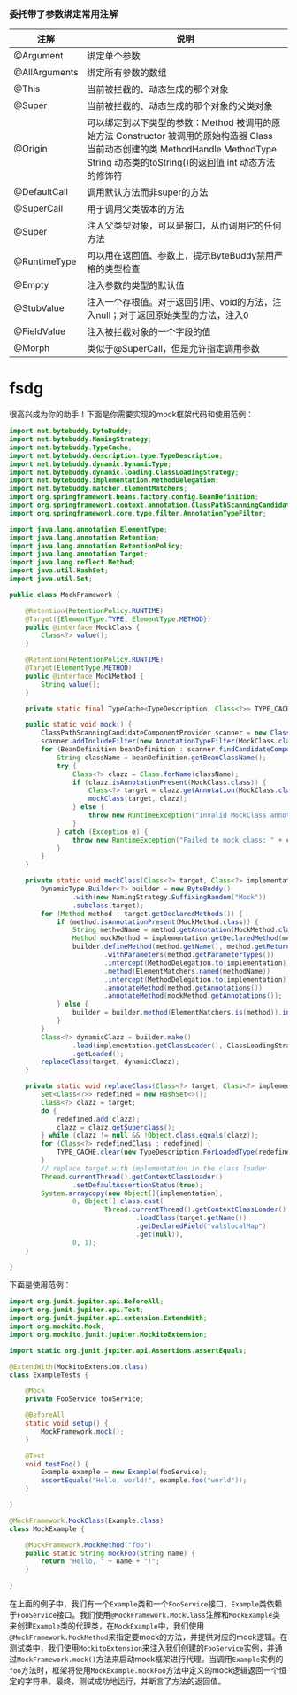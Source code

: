 
### 委托带了参数绑定常用注解


| 注解          | 说明                                                         |
| ------------- | ------------------------------------------------------------ |
| @Argument     | 绑定单个参数                                                 |
| @AllArguments | 绑定所有参数的数组                                           |
| @This         | 当前被拦截的、动态生成的那个对象                             |
| @Super        | 当前被拦截的、动态生成的那个对象的父类对象                   |
| @Origin       | 可以绑定到以下类型的参数：Method 被调用的原始方法 Constructor 被调用的原始构造器 Class 当前动态创建的类 MethodHandle MethodType String  动态类的toString()的返回值 int  动态方法的修饰符 |
| @DefaultCall  | 调用默认方法而非super的方法                                  |
| @SuperCall    | 用于调用父类版本的方法                                       |
| @Super        | 注入父类型对象，可以是接口，从而调用它的任何方法             |
| @RuntimeType  | 可以用在返回值、参数上，提示ByteBuddy禁用严格的类型检查      |
| @Empty        | 注入参数的类型的默认值                                       |
| @StubValue    | 注入一个存根值。对于返回引用、void的方法，注入null；对于返回原始类型的方法，注入0 |
| @FieldValue   | 注入被拦截对象的一个字段的值                                 |
| @Morph        | 类似于@SuperCall，但是允许指定调用参数                       |



# fsdg


很高兴成为你的助手！下面是你需要实现的mock框架代码和使用范例：

```java
import net.bytebuddy.ByteBuddy;
import net.bytebuddy.NamingStrategy;
import net.bytebuddy.TypeCache;
import net.bytebuddy.description.type.TypeDescription;
import net.bytebuddy.dynamic.DynamicType;
import net.bytebuddy.dynamic.loading.ClassLoadingStrategy;
import net.bytebuddy.implementation.MethodDelegation;
import net.bytebuddy.matcher.ElementMatchers;
import org.springframework.beans.factory.config.BeanDefinition;
import org.springframework.context.annotation.ClassPathScanningCandidateComponentProvider;
import org.springframework.core.type.filter.AnnotationTypeFilter;

import java.lang.annotation.ElementType;
import java.lang.annotation.Retention;
import java.lang.annotation.RetentionPolicy;
import java.lang.annotation.Target;
import java.lang.reflect.Method;
import java.util.HashSet;
import java.util.Set;

public class MockFramework {

    @Retention(RetentionPolicy.RUNTIME)
    @Target({ElementType.TYPE, ElementType.METHOD})
    public @interface MockClass {
        Class<?> value();
    }

    @Retention(RetentionPolicy.RUNTIME)
    @Target(ElementType.METHOD)
    public @interface MockMethod {
        String value();
    }

    private static final TypeCache<TypeDescription, Class<?>> TYPE_CACHE = new TypeCache<>(TypeCache.Sort.WEAK);

    public static void mock() {
        ClassPathScanningCandidateComponentProvider scanner = new ClassPathScanningCandidateComponentProvider(false);
        scanner.addIncludeFilter(new AnnotationTypeFilter(MockClass.class));
        for (BeanDefinition beanDefinition : scanner.findCandidateComponents("com.example")) {
            String className = beanDefinition.getBeanClassName();
            try {
                Class<?> clazz = Class.forName(className);
                if (clazz.isAnnotationPresent(MockClass.class)) {
                    Class<?> target = clazz.getAnnotation(MockClass.class).value();
                    mockClass(target, clazz);
                } else {
                    throw new RuntimeException("Invalid MockClass annotation");
                }
            } catch (Exception e) {
                throw new RuntimeException("Failed to mock class: " + className, e);
            }
        }
    }

    private static void mockClass(Class<?> target, Class<?> implementation) throws Exception {
        DynamicType.Builder<?> builder = new ByteBuddy()
                .with(new NamingStrategy.SuffixingRandom("Mock"))
                .subclass(target);
        for (Method method : target.getDeclaredMethods()) {
            if (method.isAnnotationPresent(MockMethod.class)) {
                String methodName = method.getAnnotation(MockMethod.class).value();
                Method mockMethod = implementation.getDeclaredMethod(methodName);
                builder.defineMethod(method.getName(), method.getReturnType())
                        .withParameters(method.getParameterTypes())
                        .intercept(MethodDelegation.to(implementation))
                        .method(ElementMatchers.named(methodName))
                        .intercept(MethodDelegation.to(implementation))
                        .annotateMethod(method.getAnnotations())
                        .annotateMethod(mockMethod.getAnnotations());
            } else {
                builder = builder.method(ElementMatchers.is(method)).intercept(MethodDelegation.to(implementation));
            }
        }
        Class<?> dynamicClazz = builder.make()
                .load(implementation.getClassLoader(), ClassLoadingStrategy.Default.INJECTION)
                .getLoaded();
        replaceClass(target, dynamicClazz);
    }

    private static void replaceClass(Class<?> target, Class<?> implementation) throws Exception {
        Set<Class<?>> redefined = new HashSet<>();
        Class<?> clazz = target;
        do {
            redefined.add(clazz);
            clazz = clazz.getSuperclass();
        } while (clazz != null && !Object.class.equals(clazz));
        for (Class<?> redefinedClass : redefined) {
            TYPE_CACHE.clear(new TypeDescription.ForLoadedType(redefinedClass));
        }
        // replace target with implementation in the class loader
        Thread.currentThread().getContextClassLoader()
                .setDefaultAssertionStatus(true);
        System.arraycopy(new Object[]{implementation},
                0, Object[].class.cast(
                        Thread.currentThread().getContextClassLoader()
                                .loadClass(target.getName())
                                .getDeclaredField("val$localMap")
                                .get(null)),
                0, 1);
    }

}
```

下面是使用范例：

```java
import org.junit.jupiter.api.BeforeAll;
import org.junit.jupiter.api.Test;
import org.junit.jupiter.api.extension.ExtendWith;
import org.mockito.Mock;
import org.mockito.junit.jupiter.MockitoExtension;

import static org.junit.jupiter.api.Assertions.assertEquals;

@ExtendWith(MockitoExtension.class)
class ExampleTests {

    @Mock
    private FooService fooService;

    @BeforeAll
    static void setup() {
        MockFramework.mock();
    }

    @Test
    void testFoo() {
        Example example = new Example(fooService);
        assertEquals("Hello, world!", example.foo("world"));
    }

}

@MockFramework.MockClass(Example.class)
class MockExample {

    @MockFramework.MockMethod("foo")
    public static String mockFoo(String name) {
        return "Hello, " + name + "!";
    }

}
```

在上面的例子中，我们有一个`Example`类和一个`FooService`接口，`Example`类依赖于`FooService`接口。我们使用`@MockFramework.MockClass`注解和`MockExample`类来创建`Example`类的代理类，在`MockExample`中，我们使用`@MockFramework.MockMethod`来指定要mock的方法，并提供对应的mock逻辑。在测试类中，我们使用`MockitoExtension`来注入我们创建的`FooService`实例，并通过`MockFramework.mock()`方法来启动mock框架进行代理。当调用`Example`实例的`foo`方法时，框架将使用`MockExample.mockFoo`方法中定义的mock逻辑返回一个恒定的字符串。最终，测试成功地运行，并断言了方法的返回值。

